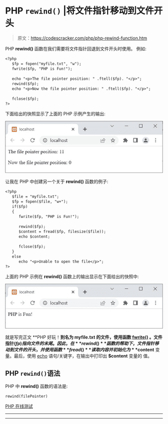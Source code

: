 # PHP `rewind()` |将文件指针移动到文件开头

> 原文：<https://codescracker.com/php/php-rewind-function.htm>

PHP **rewind()** 函数在我们需要将文件指针回退到文件开头时使用。 例如:

```
<?php
   $fp = fopen("myfile.txt", "w");
   fwrite($fp, "PHP is Fun!");

   echo "<p>The file pointer position: " .ftell($fp). "</p>";
   rewind($fp);
   echo "<p>Now the file pointer position: " .ftell($fp). "</p>";

   fclose($fp);
?>
```

下面给出的快照显示了上面的 PHP 示例产生的输出:

![php rewind example](img/d51dcf9bc50e2f4fa505e4eca671a639.png)

让我在 PHP 中创建另一个关于 **rewind()** 函数的例子:

```
<?php
   $file = "myfile.txt";
   $fp = fopen($file, "w+");
   if($fp)
   {
      fwrite($fp, "PHP is Fun!");

      rewind($fp);
      $content = fread($fp, filesize($file));
      echo $content;

      fclose($fp);
   }
   else
      echo "<p>Unable to open the file</p>";
?>
```

上面的 PHP 示例在 **rewind()** 函数上的输出显示在下面给出的快照中:

![php rewind function](img/99fce6a88f3966764450b6f4703b66be.png)

就是写完正文 **PHP 好玩！**到名为 **myfile.txt** 的文件，使用函数 [fwrite()](/php/php-write-to-file.htm) 。文件指针($fp)指向文件的末尾。因此， 在 **rewind()** 函数的帮助下，文件指针移动到文件的开头，并使用 函数 **fread()** 读取内容并初始化为 **$content** 变量。最后，使用 [echo](/php/php-echo.htm) 语句/关键字，在输出中打印出 **$content** 变量的 值。

## PHP `rewind()`语法

PHP 中 **rewind()** 函数的语法是:

```
rewind(filePointer)
```

[PHP 在线测试](/exam/showtest.php?subid=8)

* * *

* * *